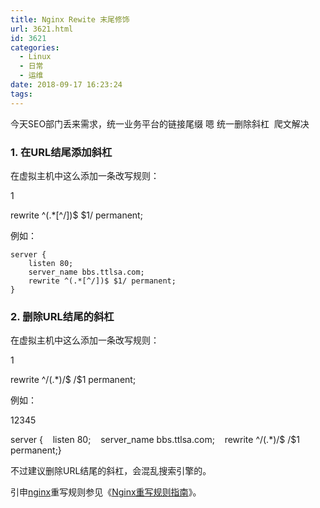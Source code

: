 ```yaml
---
title: Nginx Rewite 末尾修饰
url: 3621.html
id: 3621
categories:
  - Linux
  - 日常
  - 运维
date: 2018-09-17 16:23:24
tags:
---
```


今天SEO部门丢来需求，统一业务平台的链接尾缀 嗯 统一删除斜杠  爬文解决

### 1\. 在URL结尾添加斜杠

在虚拟主机中这么添加一条改写规则：

1

rewrite ^(.*\[^/\])$ $1/ permanent;

例如：

    server {
        listen 80;
        server_name bbs.ttlsa.com;
        rewrite ^(.*[^/])$ $1/ permanent;
    }

### 2\. 删除URL结尾的斜杠

在虚拟主机中这么添加一条改写规则：

1

rewrite ^/(.*)/$ /$1 permanent;

例如：

12345

server {    listen 80;    server_name bbs.ttlsa.com;    rewrite ^/(.*)/$ /$1 permanent;}

不过建议删除URL结尾的斜杠，会混乱搜索引擎的。

引申[nginx](http://www.ttlsa.com/nginx/)重写规则参见《[Nginx重写规则指南](http://www.ttlsa.com/nginx/nginx-rewriting-rules-guide/)》。